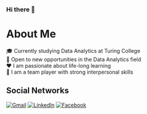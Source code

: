### Hi there 👋

# About Me

🎓 Currently studying Data Analytics at Turing College  
🎯 Open to new opportunities in the Data Analytics field  
❤️ I am passionate about life-long learning  
👥 I am a team player with strong interpersonal skills

## Social Networks

[![Gmail](https://img.shields.io/badge/-Gmail-red?style=flat-square&logo=Gmail&logoColor=white)](mailto:jurate.seskaite@gmail.com)
[![LinkedIn](https://img.shields.io/badge/-LinkedIn-blue?style=flat-square&logo=LinkedIn&logoColor=white)](https://www.linkedin.com/in/j%C5%ABrat%C4%97-kubilien%C4%97-802923109/)
[![Facebook](https://img.shields.io/badge/-Facebook-blue?style=flat-square&logo=Facebook&logoColor=white)](https://www.facebook.com/jurate.seskaite)

